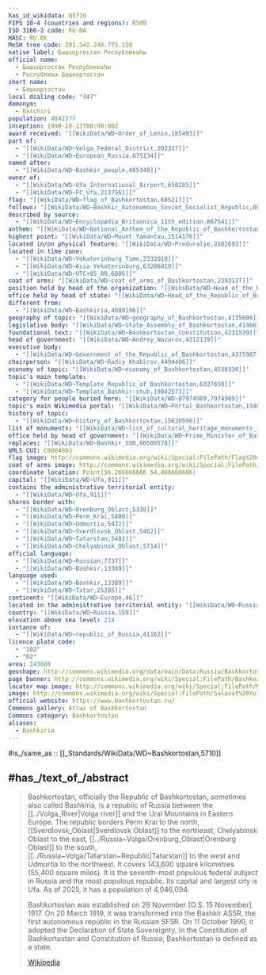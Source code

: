 ```yaml
---
has_id_wikidata: Q5710
FIPS 10-4 (countries and regions): RS08
ISO 3166-2 code: RU-BA
HASC: RU.BK
MeSH tree code: Z01.542.248.775.150
native label: Башҡортостан Республикаhы
official name:
  - Башҡортостан Республикаhы
  - Республика Башкортостан
short name:
  - Башкортостан
local dialing code: "347"
demonym:
  - Baschiri
population: 4042377
inception: 1990-10-11T00:00:00Z
award received: "[[WikiData/WD~Order_of_Lenin,185493]]"
part of:
  - "[[WikiData/WD~Volga_Federal_District,202317]]"
  - "[[WikiData/WD~European_Russia,875134]]"
named after:
  - "[[WikiData/WD~Bashkir_people,485348]]"
owner of:
  - "[[WikiData/WD~Ufa_International_Airport,650285]]"
  - "[[WikiData/WD~FC_Ufa,2137561]]"
flag: "[[WikiData/WD~flag_of_Bashkortostan,685217]]"
follows: "[[WikiData/WD~Bashkir_Autonomous_Soviet_Socialist_Republic,809806]]"
described by source:
  - "[[WikiData/WD~Encyclopædia_Britannica_11th_edition,867541]]"
anthem: "[[WikiData/WD~National_Anthem_of_the_Republic_of_Bashkortostan,1376659]]"
highest point: "[[WikiData/WD~Mount_Yamantau,1514176]]"
located in/on physical feature: "[[WikiData/WD~Preduralye,2182693]]"
located in time zone:
  - "[[WikiData/WD~Yekaterinburg_Time,2332010]]"
  - "[[WikiData/WD~Asia_Yekaterinburg,63286010]]"
  - "[[WikiData/WD~UTC+05_00,6806]]"
coat of arms: "[[WikiData/WD~coat_of_arms_of_Bashkortostan,2393137]]"
position held by head of the organization: "[[WikiData/WD~Head_of_the_Republic_of_Bashkortostan,3555636]]"
office held by head of state: "[[WikiData/WD~Head_of_the_Republic_of_Bashkortostan,3555636]]"
different from:
  - "[[WikiData/WD~Bashkiria,4080196]]"
geography of topic: "[[WikiData/WD~geography_of_Bashkortostan,4135606]]"
legislative body: "[[WikiData/WD~State_Assembly_of_Bashkortostan,4146671]]"
foundational text: "[[WikiData/WD~Bashkortostan_Constitution,4231539]]"
head of government: "[[WikiData/WD~Andrey_Nazarov,4312139]]"
executive body:
  - "[[WikiData/WD~Government_of_the_Republic_of_Bashkortostan,4375987]]"
chairperson: "[[WikiData/WD~Radiy_Khabirov,4494406]]"
economy of topic: "[[WikiData/WD~economy_of_Bashkortostan,4530330]]"
topic's main template:
  - "[[WikiData/WD~Template_Republic_of_Bashkortostan,6327650]]"
  - "[[WikiData/WD~Template_Bashkir-stub,19842573]]"
category for people buried here: "[[WikiData/WD~Q7974909,7974909]]"
topic's main Wikimedia portal: "[[WikiData/WD~Portal_Bashkortostan,13406041]]"
history of topic:
  - "[[WikiData/WD~history_of_Bashkortostan,15630596]]"
list of monuments: "[[WikiData/WD~list_of_cultural_heritage_monuments_in_Bashkortostan,17486232]]"
office held by head of government: "[[WikiData/WD~Prime_Minister_of_Bashkortostan,57231489]]"
replaces: "[[WikiData/WD~Bashkir_SSR,60500578]]"
UMLS CUI: C0004803
flag image: http://commons.wikimedia.org/wiki/Special:FilePath/Flag%20of%20Bashkortostan%20%28large%29.svg
coat of arms image: http://commons.wikimedia.org/wiki/Special:FilePath/Coat%20of%20arms%20of%20Bashkortostan.svg
coordinate location: Point(56.266666666 54.466666666)
capital: "[[WikiData/WD~Ufa,911]]"
contains the administrative territorial entity:
  - "[[WikiData/WD~Ufa,911]]"
shares border with:
  - "[[WikiData/WD~Orenburg_Oblast,5338]]"
  - "[[WikiData/WD~Perm_Krai,5400]]"
  - "[[WikiData/WD~Udmurtia,5422]]"
  - "[[WikiData/WD~Sverdlovsk_Oblast,5462]]"
  - "[[WikiData/WD~Tatarstan,5481]]"
  - "[[WikiData/WD~Chelyabinsk_Oblast,5714]]"
official language:
  - "[[WikiData/WD~Russian,7737]]"
  - "[[WikiData/WD~Bashkir,13389]]"
language used:
  - "[[WikiData/WD~Bashkir,13389]]"
  - "[[WikiData/WD~Tatar,25285]]"
continent: "[[WikiData/WD~Europe,46]]"
located in the administrative territorial entity: "[[WikiData/WD~Russia,159]]"
country: "[[WikiData/WD~Russia,159]]"
elevation above sea level: 214
instance of:
  - "[[WikiData/WD~republic_of_Russia,41162]]"
licence plate code:
  - "102"
  - "02"
area: 143600
geoshape: http://commons.wikimedia.org/data/main/Data:Russia/Bashkortostan.map
page banner: http://commons.wikimedia.org/wiki/Special:FilePath/Bashkortostan%20banner.jpg
locator map image: http://commons.wikimedia.org/wiki/Special:FilePath/Map%20of%20Russia%20-%20Bashkortostan%20%28Crimea%20disputed%29.svg
image: http://commons.wikimedia.org/wiki/Special:FilePath/Salavat%20Yulaev%20Panorama.jpg
official website: https://www.bashkortostan.ru/
Commons gallery: Atlas of Bashkortostan
Commons category: Bashkortostan
aliases:
  - Bashkiria
---
```


#is_/same_as :: [[_Standards/WikiData/WD~Bashkortostan,5710]] 



## #has_/text_of_/abstract 


> Bashkortostan, officially the Republic of Bashkortostan, sometimes also called Bashkiria, is a republic of Russia between the [[../Volga_River|Volga river]] and the Ural Mountains in Eastern Europe. The republic borders Perm Krai to the north, [[Sverdlovsk_Oblast|Sverdlovsk Oblast]] to the northeast, Chelyabinsk Oblast to the east, [[../Russia~Volga/Orenburg_Oblast|Orenburg Oblast]] to the south, [[../Russia~Volga/Tatarstan~Republic|Tatarstan]] to the west and Udmurtia to the northwest. It covers 143,600 square kilometres (55,400 square miles). It is the seventh-most populous federal subject in Russia and the most populous republic. Its capital and largest city is Ufa. As of 2025, it has a population of 4,046,094.
>
> Bashkortostan was established on 28 November [O.S. 15 November] 1917. On 20 March 1919, it was transformed into the Bashkir ASSR, the first autonomous republic in the Russian SFSR. On 11 October 1990, it adopted the Declaration of State Sovereignty. In the Constitution of Bashkortostan and Constitution of Russia, Bashkortostan is defined as a state.
>
> [Wikipedia](https://en.wikipedia.org/wiki/Bashkortostan) 

